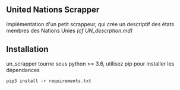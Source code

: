 ## United Nations Scrapper

Implémentation d'un petit scrappeur, qui crée un descriptif des états membres des Nations Unies _(cf UN_descrption.md)_

## Installation

un_scrapper tourne sous python >= 3.6, utilisez pip pour installer les dépendances
```
pip3 install -r requirements.txt
```